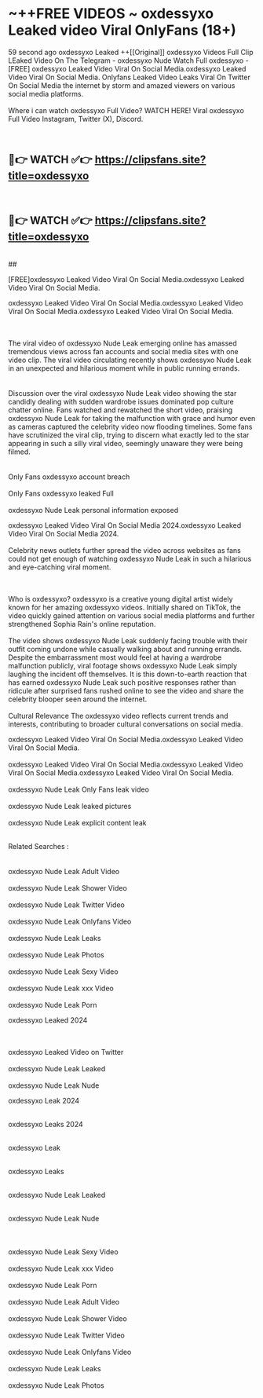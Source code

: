 # ~++FREE VIDEOS ~ oxdessyxo Leaked video Viral OnlyFans (18+)<br>


59 second ago oxdessyxo Leaked ++[[Original]] oxdessyxo Videos Full Clip LEaked Video On The Telegram  - oxdessyxo Nude  Watch Full oxdessyxo - [FREE] oxdessyxo Leaked Video Viral On Social Media.oxdessyxo Leaked Video Viral On Social Media.   Onlyfans Leaked Video Leaks Viral On Twitter On Social Media the internet by storm and amazed viewers on various social media platforms. <br><br>
Where i can watch oxdessyxo Full Video? WATCH HERE! Viral oxdessyxo Full Video Instagram, Twitter (X), Discord. <br>


 <br>

##  🔴👉 WATCH ✅👉  <a href="https://clipsfans.site?title=oxdessyxo&ref=git">https://clipsfans.site?title=oxdessyxo</a> <br>
  <br>

##  🔴👉 WATCH ✅👉  <a href="https://clipsfans.site?title=oxdessyxo&ref=git">https://clipsfans.site?title=oxdessyxo</a> <br>
  <br>
  ##



[FREE]oxdessyxo Leaked Video Viral On Social Media.oxdessyxo Leaked Video Viral On Social Media. <br>

oxdessyxo Leaked Video Viral On Social Media.oxdessyxo Leaked Video Viral On Social Media.oxdessyxo Leaked Video Viral On Social Media. <br>


  <br>

  <br>
The viral video of oxdessyxo Nude Leak emerging online has amassed tremendous views across fan accounts and social media sites with one video clip. The viral video circulating recently shows oxdessyxo Nude Leak in an unexpected and hilarious moment while in public running errands.<br>
<br>


<br>
Discussion over the viral oxdessyxo Nude Leak video showing the star candidly dealing with sudden wardrobe issues dominated pop culture chatter online. Fans watched and rewatched the short video, praising oxdessyxo Nude Leak for taking the malfunction with grace and humor even as cameras captured the celebrity video now flooding timelines. Some fans have scrutinized the viral clip, trying to discern what exactly led to the star appearing in such a silly viral video, seemingly unaware they were being filmed.<br>
<br>
<br> 
Only Fans oxdessyxo account breach<br>
<br>
Only Fans oxdessyxo leaked Full <br>
<br>
oxdessyxo Nude Leak personal information exposed<br>

oxdessyxo Leaked Video Viral On Social Media 2024.oxdessyxo Leaked Video Viral On Social Media 2024. <br>
<br>
Celebrity news outlets further spread the video across websites as fans could not get enough of watching oxdessyxo Nude Leak in such a hilarious and eye-catching viral moment.<br>
<br>

<br>
Who is oxdessyxo? oxdessyxo is a creative young digital artist widely known for her amazing oxdessyxo videos. Initially shared on TikTok, the video quickly gained attention on various social media platforms and further strengthened Sophia Rain's online reputation.<br>
<br>
The video shows oxdessyxo Nude Leak suddenly facing trouble with their outfit coming undone while casually walking about and running errands. Despite the embarrassment most would feel at having a wardrobe malfunction publicly, viral footage shows oxdessyxo Nude Leak simply laughing the incident off themselves. It is this down-to-earth reaction that has earned oxdessyxo Nude Leak such positive responses rather than ridicule after surprised fans rushed online to see the video and share the celebrity blooper seen around the internet.<br>
<br>
Cultural Relevance The oxdessyxo video reflects current trends and interests, contributing to broader cultural conversations on social media.<br>

oxdessyxo Leaked Video Viral On Social Media.oxdessyxo Leaked Video Viral On Social Media.<br>
<br>
oxdessyxo Leaked Video Viral On Social Media.oxdessyxo Leaked Video Viral On Social Media.oxdessyxo Leaked Video Viral On Social Media.<br>
<br>
oxdessyxo Nude Leak Only Fans leak video<br>
<br>
oxdessyxo Nude Leak leaked pictures<br>
<br>
oxdessyxo Nude Leak explicit content leak<br>


<br>
Related Searches :<br>
<br>

<br>
oxdessyxo Nude Leak Adult Video<br>
<br>
oxdessyxo Nude Leak Shower Video<br>
<br>
oxdessyxo Nude Leak Twitter Video<br>
<br>
oxdessyxo Nude Leak Onlyfans Video<br>
<br>
oxdessyxo Nude Leak Leaks<br>
<br>
oxdessyxo Nude Leak Photos<br>

<br>
oxdessyxo Nude Leak Sexy Video<br>
<br>
oxdessyxo Nude Leak xxx Video<br>
<br>
oxdessyxo Nude Leak Porn<br>

oxdessyxo  Leaked 2024 <br> <br>
<br>

oxdessyxo Leaked Video on Twitter <br>
<br>
oxdessyxo Nude Leak Leaked<br>
<br>
oxdessyxo Nude Leak Nude<br>


oxdessyxo  Leak 2024 <br> <br>



oxdessyxo  Leaks 2024 <br> <br>



 
oxdessyxo  Leak<br> <br>



oxdessyxo  Leaks<br> <br>


oxdessyxo Nude Leak Leaked<br> <br>

oxdessyxo Nude Leak Nude<br> <br>
<br> <br>
oxdessyxo Nude Leak Sexy Video
<br> <br>
oxdessyxo Nude Leak xxx Video
<br> <br>
oxdessyxo Nude Leak Porn
<br> <br>
oxdessyxo Nude Leak Adult Video
<br> <br>
oxdessyxo Nude Leak Shower Video
<br> <br>
oxdessyxo Nude Leak Twitter Video
<br> <br>
oxdessyxo Nude Leak Onlyfans Video
<br> <br>
oxdessyxo Nude Leak Leaks
<br> <br>
oxdessyxo Nude Leak Photos






</p>




 



</p>











